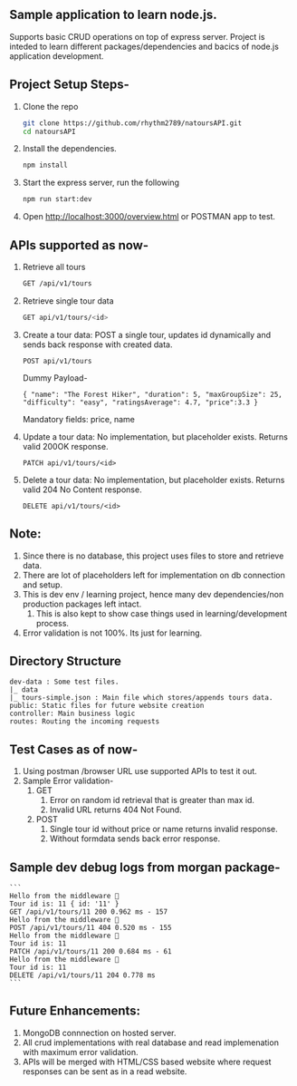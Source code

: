 ## Sample application to learn node.js.

Supports basic CRUD operations on top of express server.
Project is inteded to learn different packages/dependencies and bacics of node.js application development.

## Project Setup Steps-

1. Clone the repo

   ```bash
   git clone https://github.com/rhythm2789/natoursAPI.git
   cd natoursAPI
   ```

2. Install the dependencies.

   ```bash
   npm install
   ```

3. Start the express server, run the following

   ```bash
   npm run start:dev
   ```

4. Open [http://localhost:3000/overview.html](http://localhost:3000/overview.html) or POSTMAN app to test.

## APIs supported as now-

1. Retrieve all tours

   ```bash
   GET /api/v1/tours
   ```

2. Retrieve single tour data

   ```bash
   GET api/v1/tours/<id>
   ```

3. Create a tour data: POST a single tour, updates id dynamically and sends back response with created data.

   ```
   POST api/v1/tours
   ```

   Dummy Payload-

   ```
   { "name": "The Forest Hiker", "duration": 5, "maxGroupSize": 25, "difficulty": "easy", "ratingsAverage": 4.7, "price":3.3 }
   ```

   Mandatory fields: price, name

4. Update a tour data: No implementation, but placeholder exists. Returns valid 200OK response.

   ```
   PATCH api/v1/tours/<id>
   ```

5. Delete a tour data: No implementation, but placeholder exists. Returns valid 204 No Content response.
   ```
   DELETE api/v1/tours/<id>
   ```

## Note:

1. Since there is no database, this project uses files to store and retrieve data.
2. There are lot of placeholders left for implementation on db connection and setup.
3. This is dev env / learning project, hence many dev dependencies/non production packages left intact.
   1. This is also kept to show case things used in learning/development process.
4. Error validation is not 100%. Its just for learning.

## Directory Structure

```
dev-data : Some test files.
|_ data
|_ tours-simple.json : Main file which stores/appends tours data.
public: Static files for future website creation
controller: Main business logic
routes: Routing the incoming requests
```

## Test Cases as of now-

1. Using postman /browser URL use supported APIs to test it out.
2. Sample Error validation-
   1. GET
      1. Error on random id retrieval that is greater than max id.
      2. Invalid URL returns 404 Not Found.
   2. POST
      1. Single tour id without price or name returns invalid response.
      2. Without formdata sends back error response.

## Sample dev debug logs from morgan package-

    ```
    Hello from the middleware 👋
    Tour id is: 11 { id: '11' }
    GET /api/v1/tours/11 200 0.962 ms - 157
    Hello from the middleware 👋
    POST /api/v1/tours/11 404 0.520 ms - 155
    Hello from the middleware 👋
    Tour id is: 11
    PATCH /api/v1/tours/11 200 0.684 ms - 61
    Hello from the middleware 👋
    Tour id is: 11
    DELETE /api/v1/tours/11 204 0.778 ms
    ```

## Future Enhancements:

1. MongoDB connnection on hosted server.
2. All crud implementations with real database and read implemenation with maximum error validation.
3. APIs will be merged with HTML/CSS based website where request responses can be sent as in a read website.
